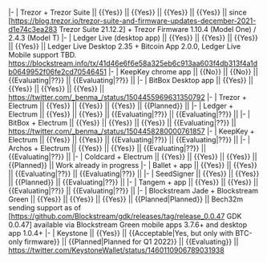 |-
| Trezor + Trezor Suite || {{Yes}} || {{Yes}} || {{Yes}} || {{Yes}} || since [https://blog.trezor.io/trezor-suite-and-firmware-updates-december-2021-d1e74c3ea283 Trezor Suite 21.12.2] + Trezor Firmware 1.10.4 (Model One) / 2.4.3 (Model T)
|-
| Ledger Live (desktop app) || {{Yes}} || {{Yes}} || {{Yes}} || {{Yes}} || Ledger Live Desktop 2.35 + Bitcoin App 2.0.0, Ledger Live Mobile support TBD. https://blockstream.info/tx/41d46e6f6e58a325eb6c913aa603f4db313f4a1db0649952f06fe2cd70546451
|-
| KeepKey chrome app || {{No}} || {{No}} || {{Evaluating|??}} || {{Evaluating|??}} ||
|-
| BitBox Desktop app || {{Yes}} || {{Yes}} || {{Yes}} || {{Yes}} || https://twitter.com/_benma_/status/1504455969631350792
|-
| Trezor + Electrum || {{Yes}} || {{Yes}} || {{Yes}} || {{Planned}} ||
|-
| Ledger + Electrum || {{Yes}} || {{Yes}} || {{Evaluating|??}} || {{Evaluating|??}} ||
|-
| BitBox + Electrum || {{Yes}} || {{Yes}} || {{Yes}} || {{Evaluating|??}} || https://twitter.com/_benma_/status/1504458280000761857
|-
| KeepKey + Electrum || {{Yes}} || {{Yes}} || {{Evaluating|??}} || {{Evaluating|??}} ||
|-
| Archos + Electrum || {{Yes}} || {{Yes}} || {{Evaluating|??}} || {{Evaluating|??}} ||
|-
| Coldcard + Electrum || {{Yes}} || {{Yes}} || {{Yes}}  || {{Planned}} || Work already in progress
|-
| Ballet + app || {{Yes}} || {{Yes}} || {{Evaluating|??}} || {{Evaluating|??}} ||
|-
| SeedSigner || {{Yes}} || {{Yes}} || {{Planned}} || {{Evaluating|??}} ||
|-
| Tangem + app || {{Yes}} || {{Yes}} || {{Evaluating|??}} || {{Evaluating|??}} ||
|-
| Blockstream Jade + Blockstream Green || {{Yes}} || {{Yes}} || {{Yes}} || {{Planned|Planned}} || Bech32m sending support as of [https://github.com/Blockstream/gdk/releases/tag/release_0.0.47 GDK 0.0.47] available via Blockstream Green mobile apps 3.7.6+ and desktop app 1.0.4+
|-
| Keystone || {{Yes}} || {{Acceptable|Yes, but only with BTC-only firmware}} || {{Planned|Planned for Q1 2022}} || {{Evaluating}} || https://twitter.com/KeystoneWallet/status/1460110906789031938